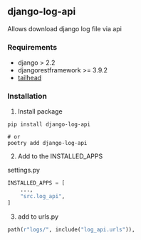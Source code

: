 ## django-log-api

Allows download django log file via api

### Requirements

- django > 2.2 
- djangorestframework >= 3.9.2 
- [tailhead](https://github.com/GreatFruitOmsk/tailhead) 

### Installation

1. Install package

```shell
pip install django-log-api

# or
poetry add django-log-api
```

2. Add to the INSTALLED_APPS

settings.py

```python
INSTALLED_APPS = [
    ...,
    "src.log_api",
]
```

3. add to urls.py

```python
path(r"logs/", include("log_api.urls")),
```
